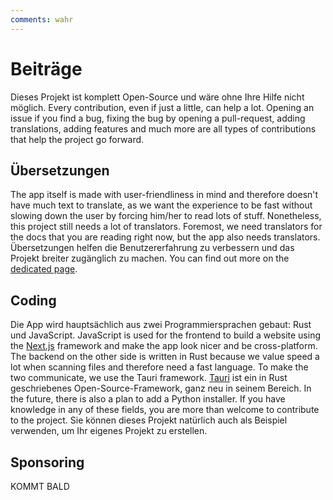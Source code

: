 ```yaml
---
comments: wahr
---
```



# Beiträge
Dieses Projekt ist komplett Open-Source und wäre ohne Ihre Hilfe nicht möglich. Every contribution, even if just a little, can help a lot. Opening an issue if you find a bug, fixing the bug by opening a pull-request, adding translations, adding features and much more are all types of contributions that help the project go forward.

## Übersetzungen
The app itself is made with user-friendliness in mind and therefore doesn't have much text to translate, as we want the experience to be fast without slowing down the user by forcing him/her to read lots of stuff. Nonetheless, this project still needs a lot of translators. Foremost, we need translators for the docs that you are reading right now, but the app also needs translators. Übersetzungen helfen die Benutzererfahrung zu verbessern und das Projekt breiter zugänglich zu machen. You can find out more on the [dedicated page](./translations.md).

## Coding
Die App wird hauptsächlich aus zwei Programmiersprachen gebaut: Rust und JavaScript. JavaScript is used for the frontend to build a website using the [Next.js](https://nextjs.org/) framework and make the app look nicer and be cross-platform. The backend on the other side is written in Rust because we value speed a lot when scanning files and therefore need a fast language. To make the two communicate, we use the Tauri framework. [Tauri](https://tauri.app/) ist ein in Rust geschriebenes Open-Source-Framework, ganz neu in seinem Bereich. In the future, there is also a plan to add a Python installer. If you have knowledge in any of these fields, you are more than welcome to contribute to the project. Sie können dieses Projekt natürlich auch als Beispiel verwenden, um Ihr eigenes Projekt zu erstellen.
## Sponsoring
KOMMT BALD
